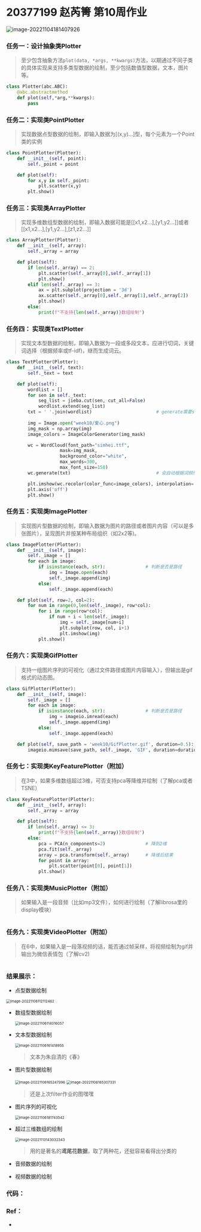 # 20377199 赵芮箐 第10周作业

![image-20221104181407926](C:\Users\DELL\AppData\Roaming\Typora\typora-user-images\image-20221104181407926.png)

### 任务一：设计抽象类Plotter

> 至少包含抽象方法`plot(data, *args, **kwargs)`方法，以期通过不同子类的具体实现来支持多类型数据的绘制，至少包括数值型数据，文本，图片等。

```python
class Plotter(abc.ABC):
    @abc.abstractmethod
    def plot(self,*arg,**kwargs):
        pass
```

### 任务二：实现类PointPlotter

> 实现数据点型数据的绘制，即输入数据为[(x,y)...]型，每个元素为一个Point类的实例

```python
class PointPlotter(Plotter):
    def __init__(self, point):
        self._point = point

    def plot(self):
        for x,y in self._point:
            plt.scatter(x,y)
        plt.show()
```

### 任务三：实现类ArrayPlotter

> 实现多维数组型数据的绘制，即输入数据可能是[[x1,x2...],[y1,y2...]]或者[[x1,x2...],[y1,y2...],[z1,z2...]]

```python
class ArrayPlotter(Plotter):
    def __init__(self, array):
        self._array = array

    def plot(self):
        if len(self._array) == 2:
            plt.scatter(self._array[0],self._array[1])
            plt.show()
        elif len(self._array) == 3:
            ax = plt.subplot(projection = '3d')
            ax.scatter(self._array[0],self._array[1],self._array[2])
            plt.show()
        else:
            print(f"不支持{len(self._array)}数组绘制")
```

### 任务四： 实现类TextPlotter

> 实现文本型数据的绘制，即输入数据为一段或多段文本，应进行切词，关键词选择（根据频率或tf-idf)，继而生成词云。

```python
class TextPlotter(Plotter):
    def __init__(self, text):
        self._text = text

    def plot(self):
        wordlist = []
        for sen in self._text:
            seg_list = jieba.cut(sen, cut_all=False)
            wordlist.extend(seg_list)
        txt = ' '.join(wordlist)						# generate需要string
        
        img = Image.open("week10/爱心.png")
        img_mask = np.array(img)
        image_colors = ImageColorGenerator(img_mask)

        wc = WordCloud(font_path="simhei.ttf", 
                    mask=img_mask, 
                    background_color="white", 
                    max_words=300, 
                    max_font_size=150)
        wc.generate(txt)                                # 会自动根据词频形成词云图

        plt.imshow(wc.recolor(color_func=image_colors), interpolation='bilinear')
        plt.axis('off')
        plt.show()
```

### 任务五：实现类ImagePlotter

> 实现图片型数据的绘制，即输入数据为图片的路径或者图片内容（可以是多张图片），呈现图片并按某种布局组织（如2x2等)。

```python
class ImagePlotter(Plotter):
    def __init__(self, image):
        self._image = []
        for each in image:
            if isinstance(each, str):               # 判断是否是路径
                img = Image.open(each)
                self._image.append(img)
            else:
                self._image.append(each)

    def plot(self, row=2, col=2):
        for num in range(0,len(self._image), row*col):
            for i in range(row*col):
                if num + i < len(self._image):
                    img = self._image[num+i]
                    plt.subplot(row, col, i+1)
                    plt.imshow(img)
            plt.show()
```

### 任务六：实现类GifPlotter

> 支持一组图片序列的可视化（通过文件路径或图片内容输入），但输出是gif格式的动态图。

```python
class GifPlotter(Plotter):
    def __init__(self, image):
        self._image = []
        for each in image:
            if isinstance(each, str):               # 判断是否是路径
                img = imageio.imread(each)
                self._image.append(img)
            else:
                self._image.append(each)

    def plot(self, save_path = 'week10/GifPlotter.gif', duration=0.5):
        imageio.mimsave(save_path, self._image, 'GIF', duration=duration)
```

### 任务七：实现类KeyFeaturePlotter（附加）

> 在3中，如果多维数组超过3维，可否支持pca等降维并绘制（了解pca或者TSNE）

```python
class KeyFeaturePlotter(Plotter):
    def __init__(self, array):
        self._array = array

    def plot(self):
        if len(self._array) <= 3:
            print(f"不支持{len(self._array)}数组绘制")
        else:
            pca = PCA(n_components=2)               # 降到2维
            pca.fit(self._array)
            array = pca.transform(self._array)      # 降维后结果
            for point in array:
                plt.scatter(point[0], point[1])
            plt.show()
```

### 任务八：实现类MusicPlotter（附加）

> 如果输入是一段音频（比如mp3文件），如何进行绘制（了解librosa里的display模块）

```

```



### 任务九：实现类VideoPlotter（附加）

> 在6中，如果输入是一段落视频的话，能否通过帧采样，将视频绘制为gif并输出为微信表情包（了解cv2)

```

```



### 结果展示：

- 点型数据绘制

<img src="C:\Users\DELL\AppData\Roaming\Typora\typora-user-images\image-20221106112112462.png" alt="image-20221106112112462" style="zoom:67%;" />

- 数组型数据绘制

  <img src="C:\Users\DELL\AppData\Roaming\Typora\typora-user-images\image-20221106114016057.png" alt="image-20221106114016057" style="zoom:67%;" />

- 文本型数据绘制

  <img src="C:\Users\DELL\AppData\Roaming\Typora\typora-user-images\image-20221106161418955.png" alt="image-20221106161418955" style="zoom:67%;" />

  > 文本为朱自清的《春》

- 图片型数据绘制

  <img src="C:\Users\DELL\AppData\Roaming\Typora\typora-user-images\image-20221106165247396.png" alt="image-20221106165247396" style="zoom:67%;" />

  <img src="C:\Users\DELL\AppData\Roaming\Typora\typora-user-images\image-20221106165307331.png" alt="image-20221106165307331" style="zoom:67%;" />

  > 还是上次filter作业的图嘿嘿

- 图片序列的可视化

  <img src="C:\Users\DELL\AppData\Roaming\Typora\typora-user-images\image-20221106181743542.png" alt="image-20221106181743542" style="zoom:67%;" />

- 超过三维数组的绘制

  <img src="C:\Users\DELL\AppData\Roaming\Typora\typora-user-images\image-20221113143032343.png" alt="image-20221113143032343" style="zoom:67%;" />

  > 用的是著名的**鸢尾花数据**，取了两种花，还挺容易看得出分类的

- 音频数据的绘制

  

- 视频数据的绘制

  

### 代码：



### Ref：

- 

